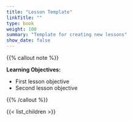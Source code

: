 ```yaml
---
title: "Lesson Template"
linkTitle: ""
type: book
weight: 100
summary: "Template for creating new lessons"
show_date: false
---
```


{{% callout note %}}

**Learning Objectives:**
* First lesson objective
* Second lesson objective

{{% /callout %}}

{{< list_children >}}

